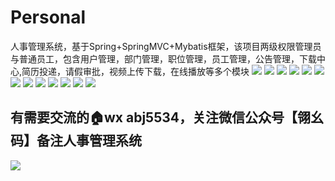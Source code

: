 # Personal
人事管理系统，基于Spring+SpringMVC+Mybatis框架，该项目两级权限管理员与普通员工，包含用户管理，部门管理，职位管理，员工管理，公告管理，下载中心,简历投递，请假审批，视频上传下载，在线播放等多个模块
![](images/1.png)
![](images/2.png)
![](images/3.png)
![](images/4.png)
![](images/5.png)
![](images/6.png)
![](images/7.png)
![](images/01.png)
![](images/02.png)
![](images/03.png)
![](images/04.png)
![](images/05.png)
![](images/06.png)
## 有需要交流的🏠wx abj5534，关注微信公众号【翎幺码】备注人事管理系统
![](images/qrcode_for_gh_12f50bd18152_258.jpg)
